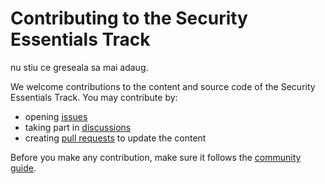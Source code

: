 # Contributing to the Security Essentials Track

nu stiu ce greseala sa mai adaug.


We welcome contributions to the content and source code of the Security Essentials Track.
You may contribute by:

* opening [issues](https://github.com/security-summer-school/essentials/issues)
* taking part in [discussions](https://github.com/security-summer-school/essentials/discussions)
* creating [pull requests](https://github.com/security-summer-school/essentials//pulls) to update the content

Before you make any contribution, make sure it follows the [community guide](https://github.com/security-summer-school/meta/blob/master/docs/contributing.md).
